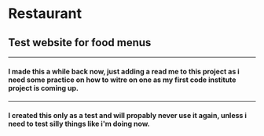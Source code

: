 # Restaurant
## Test website for food menus
---
#### I made this a while back now, just adding a read me to this project as i need some practice on how to witre on one as my first code institute project is coming up.
---
#### I created this only as a test and will propably never use it again, unless i need to test silly things like i'm doing now.
